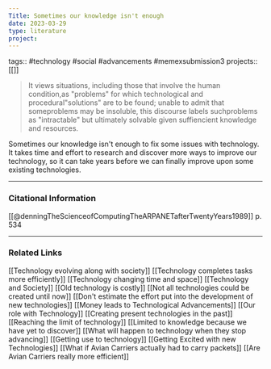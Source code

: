 ```yaml
---
Title: Sometimes our knowledge isn't enough
date: 2023-03-29
type: literature
project:
---
```

tags:: #technology #social #advancements #memexsubmission3 
projects::[[]]

> It views situations, including those that involve the human condition,as "problems" for which technological and procedural"solutions" are to be found; unable to admit that someproblems may be insoluble, this discourse labels suchproblems as "intractable" but ultimately solvable given suffiencient knowledge and resources.

Sometimes our knowledge isn't enough to fix some issues with technology. It takes time and effort to research and discover more ways to improve our technology, so it can take years before we can finally improve upon some existing technologies.

---
### Citational Information

[[@denningTheScienceofComputingTheARPANETafterTwentyYears1989]] p. 534

---

### Related Links

[[Technology evolving along with society]]
[[Technology completes tasks more efficiently]]
[[Technology changing time and space]]
[[Technology and Society]]
[[Old technology is costly]]
[[Not all technologies could be created until now]]
[[Don't estimate the effort put into the development of new technologies]]
[[Money leads to Technological Advancements]]
[[Our role with Technology]]
[[Creating present technologies in the past]]
[[Reaching the limit of technology]]
[[Limited to knowledge because we have yet to discover]]
[[What will happen to technology when they stop advancing]]
[[Getting use to technology]]
[[Getting Excited with new Technologies]]
[[What if Avian Carriers actually had to carry packets]]
[[Are Avian Carriers really more efficient]]